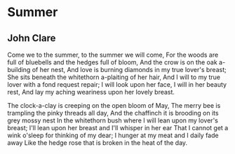 # Summer
## John Clare
Come we to the summer, to the summer we will come,
For the woods are full of bluebells and the hedges full of bloom,
And the crow is on the oak a-building of her nest,
And love is burning diamonds in my true lover's breast;
She sits beneath the whitethorn a-plaiting of her hair,
And I will to my true lover with a fond request repair;
I will look upon her face, I will in her beauty rest,
And lay my aching weariness upon her lovely breast.

The clock-a-clay is creeping on the open bloom of May,
The merry bee is trampling the pinky threads all day,
And the chaffinch it is brooding on its grey mossy nest
In the whitethorn bush where I will lean upon my lover's breast;
I'll lean upon her breast and I'll whisper in her ear
That I cannot get a wink o'sleep for thinking of my dear;
I hunger at my meat and I daily fade away
Like the hedge rose that is broken in the heat of the day.